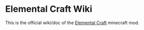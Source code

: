 Elemental Craft Wiki
====================

This is the official wiki/doc of the [Elemental Craft] minecraft mod.

[Elemental Craft]: https://www.curseforge.com/minecraft/mc-mods/elemental-craft
